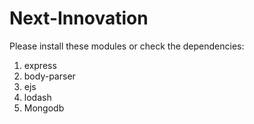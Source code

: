 # Next-Innovation
Please install these modules or check the dependencies:
1. express
2. body-parser
3. ejs
4. lodash
5. Mongodb
